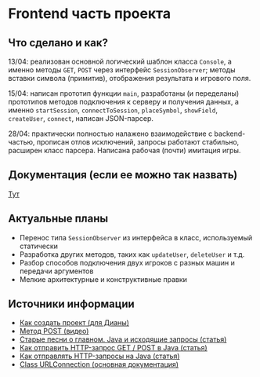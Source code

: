 # Frontend часть проекта
## Что сделано и как?
13/04: реализован основной логический шаблон класса `Console`, а именно методы `GET`, `POST` через интерфейс `SessionObserver`; 
методы вставки символа (примитив), отображения результата и игрового поля.

15/04: написан прототип функции `main`, разработаны (и переделаны) прототипов методов подключения к серверу и получения данных, а именно `startSession`, `connectToSession`, `placeSymbol`, `showField`, `createUser`, `connect`, написан JSON-парсер.

28/04: практически полностью налажено взаимодействие с backend-частью, прописан отлов исключений, запросы работают стабильно, расширен класс парсера. Написана рабочая (почти) имитация игры.

## Документация (если ее можно так назвать)
[Тут](https://github.com/kaledinandrew/TicTacToeOnline/wiki/Frontend-Doc)

## Актуальные планы
* Перенос типа `SessionObserver` из интерфейса в класс, используемый статически
* Разработка других методов, таких как `updateUser`, `deleteUser` и т.д.
* Разбор способов подключения двух игроков с разных машин и передачи аргументов
* Мелкие архитектурные и конструктивные правки

## Источники информации
* [Как создать проект (для Дианы)](https://www.youtube.com/watch?v=dxn5DsMWhGY)
* [Метод POST (видео)](https://www.youtube.com/watch?v=pc_jrANrjUc&list=PL81zTpL449O1KU5CCjGGqLXoxqZQj6pNr&index=11)
* [Старые песни о главном. Java и исходящие запросы (статья)](https://habr.com/ru/company/umbrellaitcom/blog/423591/)
* [Как отправить HTTP-запрос GET / POST в Java (статья)](https://russianblogs.com/article/35471062972/)
* [Как отправлять HTTP-запросы на Java (статья)](https://javascopes.com/how-to-send-http-requests-in-java-301bb159/)
* [Class URLConnection (основная документация)](https://docs.oracle.com/javase/8/docs/api/java/net/URLConnection.html#addRequestProperty-java.lang.String-java.lang.String-)
